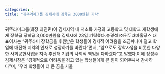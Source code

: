 ```yaml
---
categories: j
title: "귀뚜라미그룹 김제시에 장학금 3000만원 기탁"
---
```

귀뚜라미그룹(회장 최진민)이 김제지역 내 저소득 가정의 고등학교 및 대학교 재학생에게 장학금 장학금 3,000만원을 김제시에 23일 기탁했다.송경석 ㈜귀뚜라미홀딩스 대표이사는 “귀뚜라미 장학금을 후원받은 학생들이 경제적 어려움을 조금이나마 덜고 학업에 매진해 지역의 인재로 성장하기를 바란다”면서, “앞으로도 장학사업을 비롯한 다양한 사회공헌사업을 지속 추진해 기업의 사회적 책임을 다하겠다”고 말했다.이에 정성주 김제시장은 “경제적으로 어려움을 겪고 있는 학생들에게 큰 힘이 되어주셔서 감사하다”며, “우리 학생들이 더 큰 꿈을 키울
